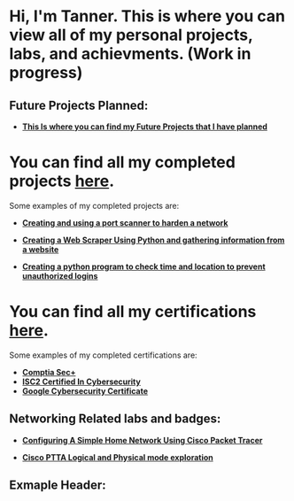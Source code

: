 <h1>Hi, I'm Tanner. This is where you can view all of my personal projects, labs, and achievments. (Work in progress)

<h2>Future Projects Planned:</h2>

- <b>[This Is where you can find my Future Projects that I have planned](https://github.com/TannerHollaway/WiPs-futureprojects/tree/main)</b>

# You can find all my completed projects [here](https://github.com/TannerHollaway/CompletedProjects).

Some examples of my completed projects are:

- <b>[Creating and using a port scanner to harden a network](https://github.com/TannerHollaway/CreatingAndUsingAPortScanner)</b>
  
- <b>[Creating a Web Scraper Using Python and gathering information from a website](https://github.com/TannerHollaway/Creating-A-Web-Scraper)</b>

- <b>[Creating a python program to check time and location to prevent unauthorized logins](https://github.com/TannerHollaway/PythonLogin-LocationChecker)</b>









# You can find all my certifications [here](https://github.com/TannerHollaway/CourseraCertifications).

Some examples of my completed certifications are:

- <b>[Comptia Sec+](https://www.credly.com/badges/a16c5c4f-520a-4b38-8507-d6ea522cb425)</b>
- <b>[ISC2 Certified In Cybersecurity](https://www.coursera.org/account/accomplishments/specialization/6KL3P63V43AD?utm_source=link&utm_medium=certificate&utm_content=cert_image&utm_campaign=sharing_cta&utm_product=s12n)</b>
- <b>[Google Cybersecurity Certificate](https://www.credly.com/badges/2f1759b5-7e4d-4ca3-a767-df036758e3f6/public_url)</b>



<h2>Networking Related labs and badges:</h2>

- <b>[Configuring A Simple Home Network Using Cisco Packet Tracer](https://github.com/TannerHollaway/CiscoPacketTracer)</b>

- <b>[Cisco PTTA Logical and Physical mode exploration](https://github.com/TannerHollaway/CiscoPTTALogical-PhysicalMode)</b>









<h2>Exmaple Header:</h2>
